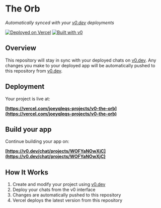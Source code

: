 # The Orb

*Automatically synced with your [v0.dev](https://v0.dev) deployments*

[![Deployed on Vercel](https://img.shields.io/badge/Deployed%20on-Vercel-black?style=for-the-badge&logo=vercel)](https://vercel.com/joeyqleqs-projects/v0-the-orb)
[![Built with v0](https://img.shields.io/badge/Built%20with-v0.dev-black?style=for-the-badge)](https://v0.dev/chat/projects/WOFYaNOwXjC)

## Overview

This repository will stay in sync with your deployed chats on [v0.dev](https://v0.dev).
Any changes you make to your deployed app will be automatically pushed to this repository from [v0.dev](https://v0.dev).

## Deployment

Your project is live at:

**[https://vercel.com/joeyqleqs-projects/v0-the-orb](https://vercel.com/joeyqleqs-projects/v0-the-orb)**

## Build your app

Continue building your app on:

**[https://v0.dev/chat/projects/WOFYaNOwXjC](https://v0.dev/chat/projects/WOFYaNOwXjC)**

## How It Works

1. Create and modify your project using [v0.dev](https://v0.dev)
2. Deploy your chats from the v0 interface
3. Changes are automatically pushed to this repository
4. Vercel deploys the latest version from this repository